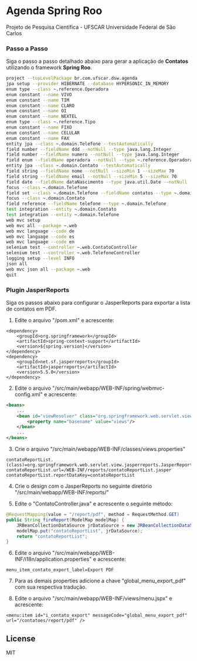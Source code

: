 # Agenda Spring Roo
Projeto de Pesquisa Científica - UFSCAR Universidade Federal de São Carlos

### Passo a Passo
Siga o passo a passo detalhado abaixo para gerar a aplicação de **Contatos** utilizando o framework **Spring Roo**.
```sh
project --topLevelPackage br.com.ufscar.dsw.agenda
jpa setup --provider HIBERNATE --database HYPERSONIC_IN_MEMORY
enum type --class ~.reference.Operadora
enum constant --name VIVO
enum constant --name TIM
enum constant --name CLARO
enum constant --name OI
enum constant --name NEXTEL
enum type --class ~.reference.Tipo
enum constant --name FIXO
enum constant --name CELULAR
enum constant --name FAX
entity jpa --class ~.domain.Telefone --testAutomatically
field number --fieldName ddd --notNull --type java.lang.Integer
field number --fieldName numero --notNull --type java.lang.Integer
field enum --fieldName operadora --notNull --type ~.reference.Operadora
entity jpa --class ~.domain.Contato --testAutomatically
field string --fieldName nome --notNull --sizeMin 1 --sizeMax 70
field string --fieldName email --notNull --sizeMin 5 --sizeMax 70
field date --fieldName dataNascimento --type java.util.Date --notNull
focus --class ~.domain.Telefone
field set --class ~.domain.Telefone --fieldName contatos --type ~.domain.Contato --mappedBy telefone --notNull --cardinality ONE_TO_MANY
focus --class ~.domain.Contato
field reference --fieldName telefone --type ~.domain.Telefone
test integration --entity ~.domain.Contato
test integration --entity ~.domain.Telefone
web mvc setup
web mvc all --package ~.web
web mvc language --code de
web mvc language --code es
web mvc language --code en
selenium test --controller ~.web.ContatoController
selenium test --controller ~.web.TelefoneController
logging setup --level INFO
json all
web mvc json all --package ~.web
quit
```

### Plugin JasperReports
Siga os passos abaixo para configurar o JasperReports para exportar a lista de contatos em PDF.
1. Edite o arquivo "/pom.xml" e acrescente:
```maven
<dependency>
	<groupId>org.springframework</groupId>
	<artifactId>spring-context-support</artifactId>
	<version>${spring.version}</version>
</dependency>
<dependency>
	<groupId>net.sf.jasperreports</groupId>
	<artifactId>jasperreports</artifactId>
	<version>5.5.0</version>
</dependency>
```

2. Edite o arquivo "/src/main/webapp/WEB-INF/spring/webmvc-config.xml" e acrescente:
```xml
<beans>
	...
	<bean id="viewResolver" class="org.springframework.web.servlet.view.ResourceBundleViewResolver">
		<property name="basename" value="views"/>
	</bean>
	...
</beans>
```

3. Crie o arquivo "/src/main/webapp/WEB-INF/classes/views.properties"
```properties
contatoReportList.(class)=org.springframework.web.servlet.view.jasperreports.JasperReportsPdfView
contatoReportList.url=/WEB-INF/reports/contatoReportList.jasper
contatoReportList.reportDataKey=contatoReportList
```

4. Crie o design com o JasperReports no seguinte diretório "/src/main/webapp/WEB-INF/reports/"

5. Edite o "ContatoController.java" e acrescente o seguinte método:
```java
@RequestMapping(value = "/report/pdf", method = RequestMethod.GET)
public String fireReport(ModelMap modelMap) {
	JRBeanCollectionDataSource jrDataSource = new JRBeanCollectionDataSource(Contato.findAllContatoes(), false);
	modelMap.put("contatoReportList", jrDataSource);
	return "contatoReportList";
}
```

6. Edite o arquivo "/src/main/webapp/WEB-INF/i18n/application.properties" e acrescente:
```properties
menu_item_contato_export_label=Export PDF
```

7. Para as demais properties adicione a chave "global_menu_export_pdf" com sua respectiva tradução.

8. Edite o arquivo "/src/main/webapp/WEB-INF/views/menu.jspx" e acrescente:
```jspx
<menu:item id="i_contato_export" messageCode="global_menu_export_pdf" url="/contatoes/report/pdf" />
```

License
----
MIT